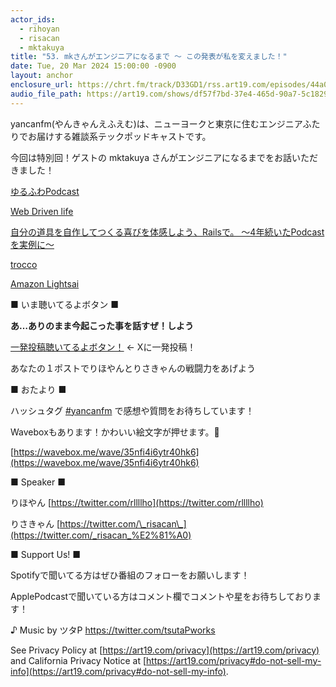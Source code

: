 ```yaml
---
actor_ids:
  - rihoyan
  - risacan
  - mktakuya
title: "53. mkさんがエンジニアになるまで 〜 この発表が私を変えました！"
date: Tue, 20 Mar 2024 15:00:00 -0900
layout: anchor
enclosure_url: https://chrt.fm/track/D33GD1/rss.art19.com/episodes/44a02212-398d-41f2-a878-34439a76e188.mp3?rss_browser=BAhJIglSdWJ5BjoGRVQ%3D--b5256dfb3e291f0e61e613b6a95f6f144da168ba
audio_file_path: https://art19.com/shows/df57f7bd-37e4-465d-90a7-5c18294f290b/episodes/44a02212-398d-41f2-a878-34439a76e188/embed
---
```


yancanfm(やんきゃんえふえむ)は、ニューヨークと東京に住むエンジニアふたりでお届けする雑談系テックポッドキャストです。


今回は特別回！ゲストの mktakuya さんがエンジニアになるまでをお話いただきました！

[ゆるふわPodcast](https://yuru28.com/)

[Web Driven life](https://speakerdeck.com/asonas/web-driven-life)

[自分の道具を自作してつくる喜びを体感しよう、Railsで。 〜4年続いたPodcastを実例に〜](https://kaigionrails.org/2023/talks/mktakuya/)

[trocco](https://trocco.io/lp/function/etl.html)

[Amazon Lightsai](https://aws.amazon.com/jp/lightsail/)

■ いま聴いてるよボタン ■

**あ…ありのまま今起こった事を話すぜ！しよう**

[一発投稿聴いてるよボタン！](https://twitter.com/intent/post?hashtags=yancanfm%20%E8%81%B4%E3%81%84%E3%81%A6%E3%82%8B%E3%82%88%E2%9C%A8) ← Xに一発投稿！

あなたの１ポストでりほやんとりさきゃんの戦闘力をあげよう

■ おたより ■

ハッシュタグ [⁠#yancanfm](https://twitter.com/search?q=%E2%81%A0%23yancanfm&src=typed_query&f=live)⁠ で感想や質問をお待ちしています！

Waveboxもあります！かわいい絵文字が押せます。🥰

[https://wavebox.me/wave/35nfi4i6ytr40hk6](https://wavebox.me/wave/35nfi4i6ytr40hk6)



■ Speaker ■

りほやん [⁠https://twitter.com/rllllho⁠](https://twitter.com/rllllho)

りさきゃん ⁠[https://twitter.com/\_risacan\_⁠](https://twitter.com/_risacan_%E2%81%A0)


■ Support Us! ■

Spotifyで聞いてる方はぜひ番組のフォローをお願いします！

ApplePodcastで聞いている方はコメント欄でコメントや星をお待ちしております！


♪ Music by ツタP ⁠https://twitter.com/tsutaPworks

See Privacy Policy at [https://art19.com/privacy](https://art19.com/privacy) and California Privacy Notice at [https://art19.com/privacy#do-not-sell-my-info](https://art19.com/privacy#do-not-sell-my-info).

